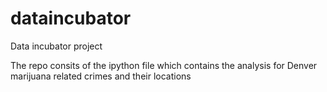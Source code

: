 # dataincubator
Data incubator project

The repo consits of the ipython file which contains the analysis for Denver marijuana related crimes and their locations
